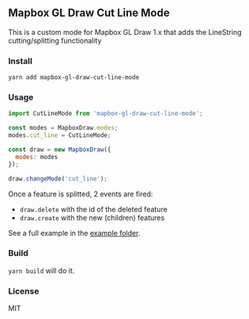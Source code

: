 ## Mapbox GL Draw Cut Line Mode

This is a custom mode for Mapbox GL Draw 1.x that adds the LineString cutting/splitting functionality

### Install

`yarn add mapbox-gl-draw-cut-line-mode`

### Usage

```js
import CutLineMode from 'mapbox-gl-draw-cut-line-mode';

const modes = MapboxDraw.modes;
modes.cut_line = CutLineMode;

const draw = new MapboxDraw({
  modes: modes
});

draw.changeMode('cut_line');
```

Once a feature is splitted, 2 events are fired:
- `draw.delete` with the id of the deleted feature
- `draw.create` with the new (children) features

See a full example in the [example folder](example/).

### Build

`yarn build` will do it.

### License

MIT
